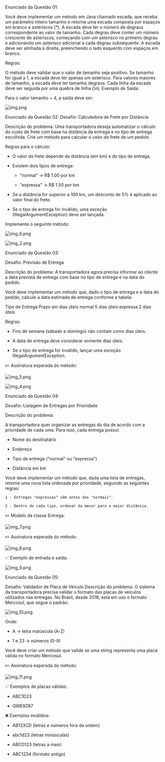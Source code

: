 Enunciado da Questão 01:

Você deve implementar um método em Java chamado escada, que receba um parâmetro inteiro tamanho e retorne uma escada composta por espaços em branco e asteriscos (*). A escada deve ter o número de degraus correspondente ao valor de tamanho. Cada degrau deve conter um número crescente de asteriscos, começando com um asterisco no primeiro degrau e adicionando um asterisco adicional a cada degrau subsequente. A escada deve ser alinhada à direita, preenchendo o lado esquerdo com espaços em branco.

Regras:

O método deve validar que o valor de tamanho seja positivo.
Se tamanho for igual a 1, a escada deve ter apenas um asterisco.
Para valores maiores de tamanho, a escada deve ter tamanho degraus.
Cada linha da escada deve ser seguida por uma quebra de linha (\n).
Exemplo de Saída:

Para o valor tamanho = 4, a saída deve ser:

![img.png](img.png)


Enunciado da Questão 02:
Desafio: Calculadora de Frete por Distância

Descrição do problema:
Uma transportadora deseja automatizar o cálculo do custo de frete com base na distância da entrega e no tipo de entrega escolhida. Crie um método para calcular o valor do frete de um pedido.

Regras para o cálculo:

* O valor do frete depende da distância (em km) e do tipo de entrega.

* Existem dois tipos de entrega:

  - "normal" → R$ 1.00 por km

  - "expressa" → R$ 1.50 por km

* Se a distância for superior a 100 km, um desconto de 5% é aplicado ao valor final do frete.

* Se o tipo de entrega for inválido, uma exceção (IllegalArgumentException) deve ser lançada.

Implemente o seguinte método:

![img_6.png](img_6.png)

![img_2.png](img_2.png)

Enunciado da Questão 03:

Desafio: Previsão de Entrega

Descrição do problema:
A transportadora agora precisa informar ao cliente a data prevista de entrega com base no tipo de entrega e na data do pedido.

Você deve implementar um método que, dado o tipo de entrega e a data do pedido, calcule a data estimada de entrega conforme a tabela:

Tipo de Entrega	Prazo em dias úteis
normal	5 dias úteis
expressa	2 dias úteis

Regras:

* Fins de semana (sábado e domingo) não contam como dias úteis.

 * A data de entrega deve considerar somente dias úteis.

* Se o tipo de entrega for inválido, lançar uma exceção IllegalArgumentException.

✏️ Assinatura esperada do método:

![img_5.png](img_5.png)

![img_4.png](img_4.png)

Enunciado da Questão 04:

Desafio: Listagem de Entregas por Prioridade

Descrição do problema:

A transportadora quer organizar as entregas do dia de acordo com a prioridade de cada uma. Para isso, cada entrega possui:

* Nome do destinatário

* Endereço

* Tipo de entrega ("normal" ou "expressa")

* Distância em km

Você deve implementar um método que, dada uma lista de entregas, retorne uma nova lista ordenada por prioridade, seguindo as seguintes regras:

    1 - Entregas "expressas" vêm antes das "normais".

    2 - Dentro de cada tipo, ordenar da menor para a maior distância.

✏️ Modelo da classe Entrega:

![img_7.png](img_7.png)

✏️ Assinatura esperada do método:

![img_8.png](img_8.png)

✅ Exemplo de entrada e saída:

![img_9.png](img_9.png)

Enunciado da Questão 05:

Desafio: Validador de Placa de Veículo
Descrição do problema:
O sistema da transportadora precisa validar o formato das placas de veículos utilizados nas entregas. No Brasil, desde 2018, está em uso o formato Mercosul, que segue o padrão:

![img_10.png](img_10.png)

Onde:

- A → letra maiúscula (A-Z)

- 1 e 23 → números (0-9)

Você deve criar um método que valide se uma string representa uma placa válida no formato Mercosul.

✏️ Assinatura esperada do método:

![img_11.png](img_11.png)

✅ Exemplos de placas válidas:

- ABC1D23

- QWE9Z87

❌ Exemplos inválidos:

- AB123CD (letras e números fora da ordem)

- abc1d23 (letras minúsculas)

- ABCD123 (letras a mais)

- ABC1234 (formato antigo)